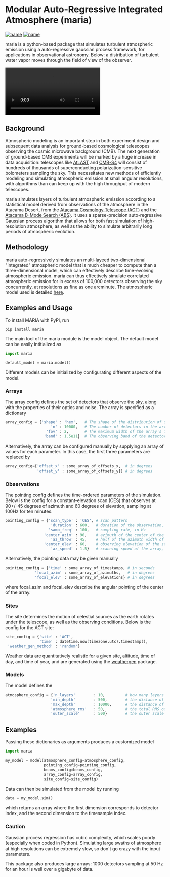 





# Modular Auto-Regressive Integrated Atmosphere (maria) 
[![name](https://img.shields.io/pypi/v/maria.svg)](https://pypi.python.org/pypi/maria) [![name](https://img.shields.io/travis/tomachito/maria.svg)](https://travis-ci.org/tomachito/maria)

maria is a python-based package that simulates turbulent atmospheric emission using a auto-regressive gaussian process framework, for applications in observational astronomy. Below: a distribution of turbulent water vapor moves through the field of view of the observer. 

![Watch the video](https://user-images.githubusercontent.com/41275226/117068746-acbf8980-acf9-11eb-8016-64fa01e12a77.mp4)

## Background

Atmospheric modeling is an important step in both experiment design and subsequent data analysis for ground-based cosmological telescopes observing the cosmic microwave background (CMB). The next generation of ground-based CMB experiments will be marked by a huge increase in data acquisition: telescopes like [AtLAST](https://www.atlast.uio.no) and [CMB-S4](https://cmb-s4.org) will consist of hundreds of thousands of superconducting polarization-sensitive bolometers sampling the sky. This necessitates new methods of efficiently modeling and simulating atmospheric emission at small angular resolutions, with algorithms than can keep up with the high throughput of modern telescopes.

maria simulates layers of turbulent atmospheric emission according to a statistical model derived from observations of the atmosphere in the Atacama Desert, from the [Atacama Cosmology Telescope (ACT)](https://lambda.gsfc.nasa.gov/product/act/) and the [Atacama B-Mode Search (ABS)](https://lambda.gsfc.nasa.gov/product/abs/). It uses a sparse-precision auto-regressive Gaussian process algorithm that allows for both fast simulation of high-resolution atmosphere, as well as the ability to simulate arbitrarily long periods of atmospheric evolution. 

## Methodology

maria auto-regressively simulates an multi-layeed two-dimensional "integrated" atmospheric model that is much cheaper to compute than a three-dimensional model, which can effectively describe time-evolving atmospheric emission. maria can thus effectively simulate correlated atmospheric emission for in excess of 100,000 detectors observing the sky concurrently, at resolutions as fine as one arcminute. The atmospheric model used is detailed [here](https://arxiv.org/abs/2111.01319).

## Examples and Usage 

To install MARIA with PyPi, run

```console
pip install maria
```
The main tool of the maria module is the model object. The default model can be easily intitialized as 

```python
import maria

default_model = maria.model()
```

Different models can be initialized by configurating different aspects of the model.

### Arrays

The array config defines the set of detectors that observe the sky, along with the properties of their optics and noise. The array is specified as a dictionary

```python                       
array_config = {'shape' : 'hex',   # The shape of the distribution of detectors. Supported shapes are `hex', 'square', and 'flower'. 
                    'n' : 10000,   # The number of detectors in the array.  
                  'fov' : 2,       # The maximum width of the array's field-of-view on the sky, in degrees. 
                 'band' : 1.5e11}  # The observing band of the detector, in Hz. 
```
Alternatively, the array can be configured manually by supplying an array of values for each parameter. In this case, the first three parameters are replaced by

```python
array_config={'offset_x' : some_array_of_offsets_x,  # in degrees
              'offset_y' : some_array_of_offsets_y}) # in degrees
```

### Observations

The pointing config defines the time-ordered parameters of the simulation. Below is the config for a constant-elevation scan (CES) that observes at 90+/-45 degrees of azimuth and 60 degrees of elevation, sampling at 100Hz for ten minutes. 

```python
pointing_config = {'scan_type' : 'CES', # scan pattern
                    'duration' : 600,   # duration of the observation, in seconds 
                   'samp_freq' : 100,   # sampling rate, in Hz
                 'center_azim' : 90,    # azimuth of the center of the scan, in degrees
                    'az_throw' : 45,    # half of the azimuth width of the scan, in degrees
                 'center_elev' : 60,    # observing elevation of the scan, in degrees
                    'az_speed' : 1.5}   # scanning speed of the array, in degrees per second
```
Alternatively, the pointing data may be given manually
```python
pointing_config = {'time' : some_array_of_timestamps, # in seconds
             'focal_azim' : some_array_of_azimuths,   # in degrees
             'focal_elev' : some_array_of_elevations} # in degrees
```
where focal_azim and focal_elev describe the angular pointing of the center of the array. 

### Sites

The site determines the motion of celestial sources as the earth rotates under the telescope, as well as the observing conditions. Below is the config for the ACT site:
```python
site_config = {'site' : 'ACT', 
               'time' : datetime.now(timezone.utc).timestamp(),
 'weather_gen_method' : 'random'} 
```
Weather data are quantitatively realistic for a given site, altitude, time of day, and time of year, and are generated using the [weathergen](https://github.com/tomachito/weathergen) package. 

### Models

The model defines the 

```python
atmosphere_config = {'n_layers'        : 10,         # how many layers to simulate, based on the integrated atmospheric model 
                    'min_depth'        : 500,        # the distance of the first layer from the telescope, in meters
                    'max_depth'        : 10000,      # the distance of the second layer, in meters
                    'atmosphere_rms'   : 50,         # the total RMS of atmospheric noise, in mK_CMB
                    'outer_scale'      : 500}        # the outer scale of spatial fluctuations in emission, in meters
```

## Examples

Passing these dictionaries as arguments produces a customized model

```python
import maria

my_model = model(atmosphere_config=atmosphere_config,
                 pointing_config=pointing_config,
                 beams_config=beams_config,
                 array_config=array_config,
                 site_config=site_config)
```
Data can then be simulated from the model by running 

```python
data = my_model.sim()
```
which returns an array where the first dimension corresponds to detector index, and the second dimension to the timesample index. 

### Caution

Gaussian process regression has cubic complexity, which scales poorly (especially when coded in Python). Simulating large swaths of atmosphere at high resolutions can be extremely slow, so don't go crazy with the input parameters. 

This package also produces large arrays: 1000 detectors sampling at 50 Hz for an hour is well over a gigabyte of data.

